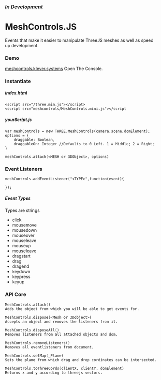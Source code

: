 ### _In Development_
# MeshControls.JS
Events that make it easier to manipulate ThreeJS meshes as well as speed up development.
### Demo
[meshcontrols.klever.systems](meshcontrols.klever.systems)
Open The Console.

### Instantiate
##### index.html
```
<script src="/three.min.js"></script>
<script src="meshcontrols/MeshControls.mini.js"></script
```
##### yourScript.js
```
var meshControls = new THREE.MeshControls(camera,scene,domElement);
options = {
    draggable: Boolean,
    draggableOn: Integer //Defaults to 0 Left. 1 = Middle; 2 = Right;
}

meshControls.attach(<MESH or 3DObject>, options)
```
### Event Listeners
```
meshControls.addEventListener("<TYPE>",function(event){

});
```
##### Event Types
Types are strings
*  click
*  mousemove
*  mousedown
*  mouseover
*  mouseleave
*  mouseup
*  mouseleave
*  dragstart
*  drag
*  dragend
*  keydown
*  keypress
*  keyup

### API Core
```
MeshControls.attach() 
Adds the object from which you will be able to get events for.

MeshControls.dispose(<Mesh or 3Dobject>)
Accepts an object and removes the listeners from it.

MeshControls.disposeAll()
Removes listeners from all attached objects and dom.

MeshControls.removeListeners()
Removes all eventlisteners from document.

MeshControls.setMap(_Plane)
Sets the plane from which drag and drop cordinates can be intersected.

MeshControls.toThreeCords(clientX, clientY, domElement)
Returns x and y according to threejs vectors. 
```